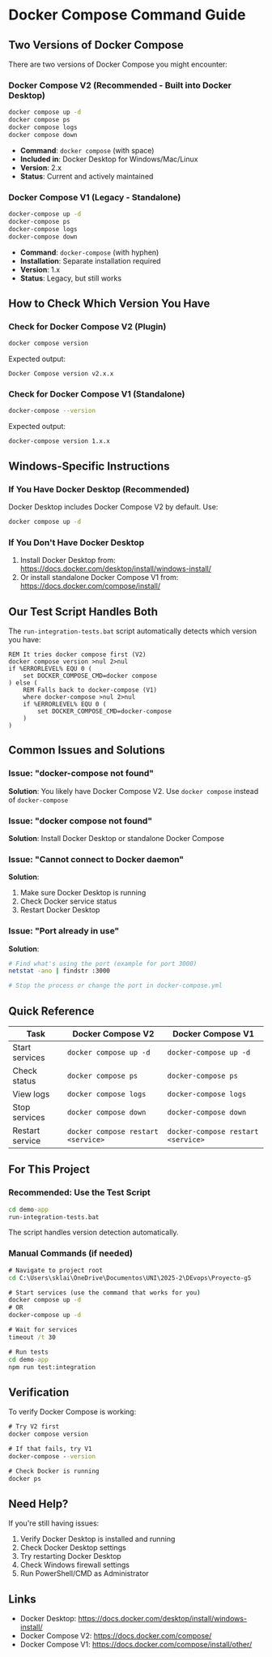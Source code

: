 # Docker Compose Command Guide

## Two Versions of Docker Compose

There are two versions of Docker Compose you might encounter:

### Docker Compose V2 (Recommended - Built into Docker Desktop)
```bash
docker compose up -d
docker compose ps
docker compose logs
docker compose down
```
- **Command**: `docker compose` (with space)
- **Included in**: Docker Desktop for Windows/Mac/Linux
- **Version**: 2.x
- **Status**: Current and actively maintained

### Docker Compose V1 (Legacy - Standalone)
```bash
docker-compose up -d
docker-compose ps
docker-compose logs
docker-compose down
```
- **Command**: `docker-compose` (with hyphen)
- **Installation**: Separate installation required
- **Version**: 1.x
- **Status**: Legacy, but still works

## How to Check Which Version You Have

### Check for Docker Compose V2 (Plugin)
```bash
docker compose version
```
Expected output:
```
Docker Compose version v2.x.x
```

### Check for Docker Compose V1 (Standalone)
```bash
docker-compose --version
```
Expected output:
```
docker-compose version 1.x.x
```

## Windows-Specific Instructions

### If You Have Docker Desktop (Recommended)
Docker Desktop includes Docker Compose V2 by default. Use:
```cmd
docker compose up -d
```

### If You Don't Have Docker Desktop
1. Install Docker Desktop from: https://docs.docker.com/desktop/install/windows-install/
2. Or install standalone Docker Compose V1 from: https://docs.docker.com/compose/install/

## Our Test Script Handles Both

The `run-integration-tests.bat` script automatically detects which version you have:

```batch
REM It tries docker compose first (V2)
docker compose version >nul 2>nul
if %ERRORLEVEL% EQU 0 (
    set DOCKER_COMPOSE_CMD=docker compose
) else (
    REM Falls back to docker-compose (V1)
    where docker-compose >nul 2>nul
    if %ERRORLEVEL% EQU 0 (
        set DOCKER_COMPOSE_CMD=docker-compose
    )
)
```

## Common Issues and Solutions

### Issue: "docker-compose not found"
**Solution**: You likely have Docker Compose V2. Use `docker compose` instead of `docker-compose`

### Issue: "docker compose not found"
**Solution**: Install Docker Desktop or standalone Docker Compose

### Issue: "Cannot connect to Docker daemon"
**Solution**: 
1. Make sure Docker Desktop is running
2. Check Docker service status
3. Restart Docker Desktop

### Issue: "Port already in use"
**Solution**:
```bash
# Find what's using the port (example for port 3000)
netstat -ano | findstr :3000

# Stop the process or change the port in docker-compose.yml
```

## Quick Reference

| Task | Docker Compose V2 | Docker Compose V1 |
|------|-------------------|-------------------|
| Start services | `docker compose up -d` | `docker-compose up -d` |
| Check status | `docker compose ps` | `docker-compose ps` |
| View logs | `docker compose logs` | `docker-compose logs` |
| Stop services | `docker compose down` | `docker-compose down` |
| Restart service | `docker compose restart <service>` | `docker-compose restart <service>` |

## For This Project

### Recommended: Use the Test Script
```cmd
cd demo-app
run-integration-tests.bat
```
The script handles version detection automatically.

### Manual Commands (if needed)
```cmd
# Navigate to project root
cd C:\Users\sklai\OneDrive\Documentos\UNI\2025-2\DEvops\Proyecto-g5

# Start services (use the command that works for you)
docker compose up -d
# OR
docker-compose up -d

# Wait for services
timeout /t 30

# Run tests
cd demo-app
npm run test:integration
```

## Verification

To verify Docker Compose is working:
```cmd
# Try V2 first
docker compose version

# If that fails, try V1
docker-compose --version

# Check Docker is running
docker ps
```

## Need Help?

If you're still having issues:
1. Verify Docker Desktop is installed and running
2. Check Docker Desktop settings
3. Try restarting Docker Desktop
4. Check Windows firewall settings
5. Run PowerShell/CMD as Administrator

## Links

- Docker Desktop: https://docs.docker.com/desktop/install/windows-install/
- Docker Compose V2: https://docs.docker.com/compose/
- Docker Compose V1: https://docs.docker.com/compose/install/other/
